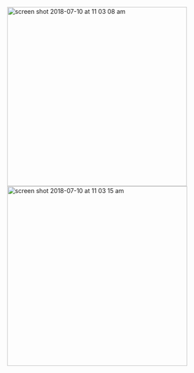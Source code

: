 <p float="left">
<img width="416" alt="screen shot 2018-07-10 at 11 03 08 am" src="https://user-images.githubusercontent.com/41017424/42522509-ea0ac150-8430-11e8-8675-1bd7a5d13ad9.png">
<img width="417" alt="screen shot 2018-07-10 at 11 03 15 am" src="https://user-images.githubusercontent.com/41017424/42522510-eb45d3de-8430-11e8-8e39-715765c8d953.png">

  </p>

